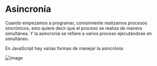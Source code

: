 # Asincronía

Cuando empezamos a programar, comúnmente realizamos procesos sincrónicos, esto quiere decir que el proceso se realiza de manera simultánea. Y la asincronía se refiere a varios proceso ejecutándose en simultáneo.

En JavaScript hay varias formas de manejar la asincrónía:

![image](https://res.cloudinary.com/duzf4vfki/image/upload/v1632763310/CampoEntrenamientoFrontend/asincronia_ce87yc.png)

